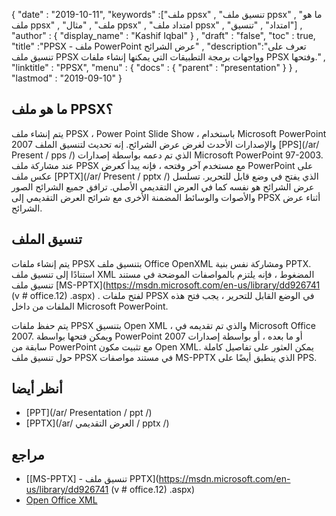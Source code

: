 {
  "date" : "2019-10-11",
  "keywords" :["ملف ppsx" , "تنسيق ملف ppsx" , "ما هو ملف ppsx" , "ملف" , "مثال ppsx" , "امتداد ملف ppsx" , "امتداد" , "تنسيق"] ,
  "author" : {
    "display_name" : "Kashif Iqbal"
} ,
  "draft" : "false",
  "toc" : true,
  "title" :"PPSX - ملف PowerPoint عرض الشرائح" ,
  "description":"تعرف على تنسيق ملف PPSX وواجهات برمجة التطبيقات التي يمكنها إنشاء ملفات PPSX وفتحها." ,
  "linktitle" : "PPSX",
  "menu" : {
    "docs" : {
      "parent" : "presentation"
}
} ,
  "lastmod" : "2019-09-10"
}

## ما هو ملف PPSX؟

يتم إنشاء ملف PPSX ، Power Point Slide Show ، باستخدام Microsoft PowerPoint 2007 والإصدارات الأحدث لغرض عرض الشرائح. إنه تحديث لتنسيق الملف [PPS](/ar/ Present / pps /) الذي تم دعمه بواسطة إصدارات Microsoft PowerPoint 97-2003. عند مشاركة ملف PPSX مع مستخدم آخر وفتحه ، فإنه يبدأ كعرض PowerPoint على عكس ملف [PPTX](/ar/ Present / pptx /) الذي يفتح في وضع قابل للتحرير. تسلسل عرض الشرائح هو نفسه كما في العرض التقديمي الأصلي. ترافق جميع الشرائح الصور والأصوات والوسائط المضمنة الأخرى مع شرائح العرض التقديمي إلى PPSX أثناء عرض الشرائح.

## تنسيق الملف ##

يتم إنشاء ملفات PPSX بتنسيق ملف Office OpenXML ومشاركة نفس بنية PPTX. استنادًا إلى تنسيق ملف XML المضغوط ، فإنه يلتزم بالمواصفات الموضحة في مستند تنسيق ملف [MS-PPTX](https://msdn.microsoft.com/en-us/library/dd926741 (v # office.12) .aspx) . لفتح ملفات PPSX في الوضع القابل للتحرير ، يجب فتح هذه الملفات من داخل Microsoft PowerPoint.

يتم حفظ ملفات PPSX بتنسيق Open XML ، والذي تم تقديمه في Microsoft Office 2007. ويمكن فتحها بواسطة PowerPoint 2007 أو ما بعده ، أو بواسطة إصدارات سابقة من PowerPoint مع تثبيت مكون Open XML. يمكن العثور على تفاصيل كاملة حول تنسيق ملف PPSX في مستند مواصفات MS-PPTX الذي ينطبق أيضًا على PPS.

## أنظر أيضا ##

* [PPT](/ar/ Presentation / ppt /)
* [PPTX](/ar/ العرض التقديمي / pptx /)

## مراجع ##

* [[MS-PPTX] - تنسيق ملف PPTX](https://msdn.microsoft.com/en-us/library/dd926741 (v # office.12) .aspx)
* [Open Office XML](http://officeopenxml.com/anatomyofOOXML-pptx.php)

